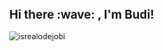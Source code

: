 <h2><strong>Hi there :wave: , I'm Budi!</strong></h2>
<p align="left"> <img src="https://komarev.com/ghpvc/?username=SetiaBudii&label=Profile%20views&color=0e75b6&style=flat" alt="isrealodejobi" />
</p>


